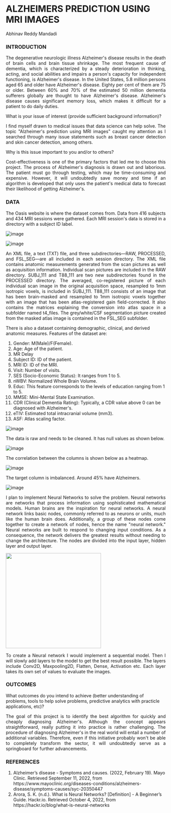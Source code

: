<h1>ALZHEIMERS PREDICTION USING MRI IMAGES</h1>

Abhinav Reddy Mandadi
 

<h3>INTRODUCTION</h3>

<p align = "justify">The degenerative neurologic illness Alzheimer's disease results in the death of brain cells and brain tissue shrinkage. The most frequent cause of dementia, which is characterized by a steady deterioration in thinking, acting, and social abilities and impairs a person's capacity for independent functioning, is Alzheimer's disease. In the United States, 5.8 million persons aged 65 and older have Alzheimer's disease. Eighty per cent of them are 75 or older. Between 60% and 70% of the estimated 50 million dementia sufferers globally are thought to have Alzheimer's disease. Alzheimer's disease causes significant memory loss, which makes it difficult for a patient to do daily duties.</p>

What is your issue of interest (provide sufficient background information)? 

<p align = "justify">I find myself drawn to medical issues that data science can help solve. The topic "Alzheimer's prediction using MRI images" caught my attention as I searched through many issue statements such as breast cancer detection and skin cancer detection, among others.</p>

Why is this issue important to you and/or to others? 

<p align = "justify">Cost-effectiveness is one of the primary factors that led me to choose this project. The process of Alzheimer's diagnosis is drawn out and laborious. The patient must go through testing, which may be time-consuming and expensive. However, it will undoubtedly save money and time if an algorithm is developed that only uses the patient's medical data to forecast their likelihood of getting Alzheimer's.</p>

<h3>DATA</h3>

<p align = "justify">The Oasis website is where the dataset comes from. Data from 416 subjects and 434 MRI sessions were gathered. Each MRI session's data is stored in a directory with a subject ID label.</p>

![image](https://user-images.githubusercontent.com/46365586/190907995-7abe8472-c537-496b-a985-b5cc47121e0e.png)

![image](https://user-images.githubusercontent.com/46365586/190922002-27953c5f-d639-4176-a070-7b73bfa8f367.png)

<p align = "justify">An XML file, a text (TXT) file, and three subdirectories—RAW, PROCESSED, and FSL_SEG—are all included in each session directory. The XML file contains anatomic measurements generated from the scan pictures as well as acquisition information. Individual scan pictures are included in the RAW directory. SUBJ_111 and T88_111 are two new subdirectories found in the PROCESSED directory. The averaged, co-registered picture of each individual scan image in the original acquisition space, resampled to 1mm isotropic voxels, is included in SUBJ_111. T88_111 consists of an image that has been brain-masked and resampled to 1mm isotropic voxels together with an image that has been atlas-registered gain field-corrected. It also contains the matrices explaining the conversion into atlas space in a subfolder named t4_files. The grey/white/CSF segmentation picture created from the masked atlas image is contained in the FSL_SEG subfolder.</p>

There is also a dataset containing demographic, clinical, and derived anatomic measures.
Features of the dataset are:
<ol>
<li>Gender: M(Male)/F(Female).</li>
<li>Age: Age of the patient.</li>
<li>MR Delay</li>
<li>Subject ID: ID of the patient.</li>
<li>MRI ID: ID of the MRI.</li>
<li>Visit: Number of visits.</li>
<li>SES (Socio-Economic Status): It ranges from 1 to 5.</li>
<li>nWBV: Normalized Whole Brain Volume.</li>
<li>Educ: This feature corresponds to the levels of education ranging from 1 to 5.</li>
<li>MMSE: Mini-Mental State Examination.</li>
<li>CDR (Clinical Dementia Rating): Typically, a CDR value above 0 can be diagnosed with Alzheimer's.</li>
<li>eTIV: Estimated total intracranial volume (mm3).</li>
<li>ASF: Atlas scaling factor.</li>
</ol>

![image](https://user-images.githubusercontent.com/46365586/190908337-c9bc9ecc-df4b-417d-bdfa-98903d5d1b09.png)

<p align="justify">The data is raw and needs to be cleaned. It has null values as shown below.</p>

![image](https://user-images.githubusercontent.com/46365586/190911240-73430af2-96ff-4ac5-9eed-d44b32b48734.png)

<p align ="justify">The correlation between the columns is shown below as a heatmap.</p>

![image](https://user-images.githubusercontent.com/46365586/190911487-4cddbd92-ea02-480f-a837-8db637c4920d.png)

<p align ="justify">The target column is imbalanced. Around 45% have Alzheimers.</p>

![image](https://user-images.githubusercontent.com/46365586/190911532-3bb931d2-a84b-4a00-b981-b329c0ea99e6.png)

<p align ="justify">I plan to implement Neural Networks to solve the problem. Neural networks are networks that process information using sophisticated mathematical models. Human brains are the inspiration for neural networks. A neural network links basic nodes, commonly referred to as neurons or units, much like the human brain does. Additionally, a group of these nodes come together to create a network of nodes, hence the name "neural network." Neural networks are built to respond to changing input conditions. As a consequence, the network delivers the greatest results without needing to change the architecture. The nodes are divided into the input layer, hidden layer and output layer.</p>

<p><img src="https://user-images.githubusercontent.com/46365586/193939742-424b47f3-ec2d-462e-8f24-49b0db95bfbb.png" width=300></p>

<p align="justify">To create a Neural network I would implement a sequential model. Then I will slowly add layers to the model to get the best result possible. The layers include Conv2D, Maxpooling2D, Flatten, Dense, Activation etc. Each layer takes its own set of values to evaluate the images.</p>




<h3>OUTCOMES</h3>

What outcomes do you intend to achieve (better understanding of problems, tools to help solve problems, predictive analytics with practicle applications, etc)?

<p align = "justify">The goal of this project is to identify the best algorithm for quickly and cheaply diagnosing Alzheimer's. Although the concept appears straightforward, really putting it into practice is rather challenging. The procedure of diagnosing Alzheimer's in the real world will entail a number of additional variables. Therefore, even if this initiative probably won't be able to completely transform the sector, it will undoubtedly serve as a springboard for further advancements.</p>

<h3>REFERENCES</h3>
<ol>
<li>Alzheimer’s disease - Symptoms and causes. (2022, February 19). Mayo Clinic. Retrieved September 11, 2022, from https://www.mayoclinic.org/diseases-conditions/alzheimers-disease/symptoms-causes/syc-20350447</li>
<li>Arora, S. K. (n.d.). What is Neural Networks? [Definition] - A Beginner’s Guide. Hackr.io. Retrieved October 4, 2022, from https://hackr.io/blog/what-is-neural-networks</li>
</ol>

	 
